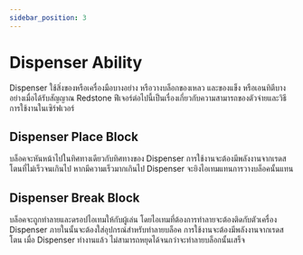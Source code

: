 ```yaml
---
sidebar_position: 3
---
```


# Dispenser Ability

Dispenser ใช้สิ่งของหรือเครื่องมือบางอย่าง หรือวางบล็อกของเหลว และของแข็ง หรือเอนทิตีบางอย่างเมื่อได้รับสัญญาณ Redstone ฟีเจอร์ต่อไปนี้เป็นเรื่องเกี่ยวกับความสามารถของตัวจ่ายและวิธีการใช้งานในเซิร์ฟเวอร์

## Dispenser Place Block

บล็อคจะหันหน้าไปในทิศทางเดียวกับทิศทางของ Dispenser การใช้งานจะต้องมีพลังงานจากเรดสโตนที่ไม่เร็วจนเกินไป หากมีความเร็วมากเกินไป Dispenser จะยิงไอเทมแทนการวางบล็อคนั้นแทน

## Dispenser Break Block

บล็อคจะถูกทำลายและดรอปไอเทมให้กับผู้เล่น โดยไอเทมที่ต้องการทำลายจะต้องติดกับตัวเครื่อง Dispenser ภายในนั้นจะต้องใส่อุปกรณ์สำหรับทำลายบล็อค การใช้งานจะต้องมีพลังงานจากเรดสโตน เมื่อ Dispenser ทำงานแล้ว ไม่สามารถหยุดได้จนกว่าจะทำลายบล็อกนั้นเสร็จ